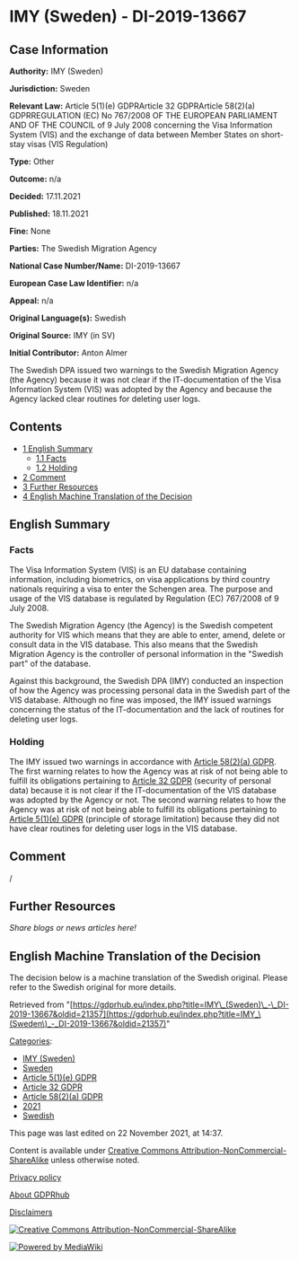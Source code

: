 # IMY (Sweden) - DI-2019-13667

## Case Information

**Authority:** IMY (Sweden)

**Jurisdiction:** Sweden

**Relevant Law:** Article 5(1)(e) GDPRArticle 32 GDPRArticle 58(2)(a) GDPRREGULATION (EC) No 767/2008 OF THE EUROPEAN PARLIAMENT AND OF THE COUNCIL of 9 July 2008 concerning the Visa Information System (VIS) and the exchange of data between Member States on short-stay visas (VIS Regulation)

**Type:** Other

**Outcome:** n/a

**Decided:** 17.11.2021

**Published:** 18.11.2021

**Fine:** None

**Parties:** The Swedish Migration Agency

**National Case Number/Name:** DI-2019-13667

**European Case Law Identifier:** n/a

**Appeal:** n/a

**Original Language(s):** Swedish

**Original Source:** IMY (in SV)

**Initial Contributor:** Anton Almer

The Swedish DPA issued two warnings to the Swedish Migration Agency (the Agency) because it was not clear if the IT-documentation of the Visa Information System (VIS) was adopted by the Agency and because the Agency lacked clear routines for deleting user logs.

## Contents

*   [1 English Summary](#English_Summary)
    *   [1.1 Facts](#Facts)
    *   [1.2 Holding](#Holding)
*   [2 Comment](#Comment)
*   [3 Further Resources](#Further_Resources)
*   [4 English Machine Translation of the Decision](#English_Machine_Translation_of_the_Decision)

## English Summary

### Facts

The Visa Information System (VIS) is an EU database containing information, including biometrics, on visa applications by third country nationals requiring a visa to enter the Schengen area. The purpose and usage of the VIS database is regulated by Regulation (EC) 767/2008 of 9 July 2008.

The Swedish Migration Agency (the Agency) is the Swedish competent authority for VIS which means that they are able to enter, amend, delete or consult data in the VIS database. This also means that the Swedish Migration Agency is the controller of personal information in the "Swedish part" of the database.

Against this background, the Swedish DPA (IMY) conducted an inspection of how the Agency was processing personal data in the Swedish part of the VIS database. Although no fine was imposed, the IMY issued warnings concerning the status of the IT-documentation and the lack of routines for deleting user logs.

### Holding

The IMY issued two warnings in accordance with [Article 58(2)(a) GDPR](/index.php?title=Article_58_GDPR#2a "Article 58 GDPR"). The first warning relates to how the Agency was at risk of not being able to fulfill its obligations pertaining to [Article 32 GDPR](/index.php?title=Article_32_GDPR "Article 32 GDPR") (security of personal data) because it is not clear if the IT-documentation of the VIS database was adopted by the Agency or not. The second warning relates to how the Agency was at risk of not being able to fulfill its obligations pertaining to [Article 5(1)(e) GDPR](/index.php?title=Article_5_GDPR "Article 5 GDPR") (principle of storage limitation) because they did not have clear routines for deleting user logs in the VIS database.

## Comment

/

## Further Resources

_Share blogs or news articles here!_

## English Machine Translation of the Decision

The decision below is a machine translation of the Swedish original. Please refer to the Swedish original for more details.

Retrieved from "[https://gdprhub.eu/index.php?title=IMY\_(Sweden)\_-\_DI-2019-13667&oldid=21357](https://gdprhub.eu/index.php?title=IMY_\(Sweden\)_-_DI-2019-13667&oldid=21357)"

[Categories](/index.php?title=Special:Categories "Special:Categories"):

*   [IMY (Sweden)](/index.php?title=Category:IMY_\(Sweden\) "Category:IMY (Sweden)")
*   [Sweden](/index.php?title=Category:Sweden "Category:Sweden")
*   [Article 5(1)(e) GDPR](/index.php?title=Category:Article_5\(1\)\(e\)_GDPR "Category:Article 5(1)(e) GDPR")
*   [Article 32 GDPR](/index.php?title=Category:Article_32_GDPR "Category:Article 32 GDPR")
*   [Article 58(2)(a) GDPR](/index.php?title=Category:Article_58\(2\)\(a\)_GDPR "Category:Article 58(2)(a) GDPR")
*   [2021](/index.php?title=Category:2021 "Category:2021")
*   [Swedish](/index.php?title=Category:Swedish "Category:Swedish")

This page was last edited on 22 November 2021, at 14:37.

Content is available under [Creative Commons Attribution-NonCommercial-ShareAlike](https://creativecommons.org/licenses/by-nc-sa/4.0/) unless otherwise noted.

[Privacy policy](/index.php?title=GDPRhub:Privacy_policy)

[About GDPRhub](/index.php?title=GDPRhub:About)

[Disclaimers](/index.php?title=GDPRhub:General_disclaimer)

[![Creative Commons Attribution-NonCommercial-ShareAlike](/resources/assets/licenses/cc-by-nc-sa.png)](https://creativecommons.org/licenses/by-nc-sa/4.0/)

[![Powered by MediaWiki](/resources/assets/poweredby_mediawiki_88x31.png)](https://www.mediawiki.org/)